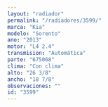 ```yaml
---
layout: "radiador"
permalink: "/radiadores/3599/"
marca: "Kia"
modelo: "Sorento"
ano: "2013"
motor: "L4 2.4"
transmision: "Automática"
parte: "675068"
clima: "Con clima"
alto: "26 3/8"
ancho: "18 7/8"
observaciones: ""
id: "3599"
---
```


